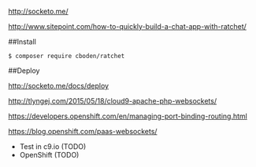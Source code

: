 http://socketo.me/

http://www.sitepoint.com/how-to-quickly-build-a-chat-app-with-ratchet/

##Install

```
$ composer require cboden/ratchet
```
##Deploy

http://socketo.me/docs/deploy

http://tlyngej.com/2015/05/18/cloud9-apache-php-websockets/

https://developers.openshift.com/en/managing-port-binding-routing.html

https://blog.openshift.com/paas-websockets/

- Test in c9.io (TODO)
- OpenShift (TODO)



